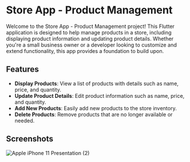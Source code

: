 # Store App - Product Management

Welcome to the Store App - Product Management project! This Flutter application is designed to help manage products in a store, including displaying product information and updating product details. Whether you're a small business owner or a developer looking to customize and extend functionality, this app provides a foundation to build upon.

## Features

- **Display Products**: View a list of products with details such as name, price, and quantity.
- **Update Product Details**: Edit product information such as name, price, and quantity.
- **Add New Products**: Easily add new products to the store inventory.
- **Delete Products**: Remove products that are no longer available or needed.

## Screenshots

![Apple iPhone 11 Presentation (2)](https://github.com/MohamedEssam9009/Store/assets/77198018/fa23fa1c-3150-4006-b782-1a5da34db362)
